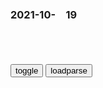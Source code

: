 ### 2021-10-　19

```note
```

<table id="tbc" style="white-space:pre-wrap">
</table>
<button onclick="toggleb()">toggle</button>
<button onclick="loadparse()">loadparse</button>
<br>
<!-- 🌸<br>🍅-　-🍑<hr>🍀 -->
<pre>
<textarea rows="30" cols="100" style="display: none" id="tar">

Melancholy
https://music.163.com/#/song?id=1297742167&autoplay=0

▶ Speaker 2000
https://music.163.com/#/song?id=1388749412

2021/10/19 下午9:00:35

睡前故事
https://music.163.com/#/song?id=1431565373

女孩出生就在绳索上，直到绳子断裂，46项大奖动画_哔哩哔哩_bilibili
https://www.bilibili.com/video/BV1ZP4y147ne

2021/10/19 下午8:53:37

女孩出生就在绳索上，直到绳子断裂，获得46项大奖动画！,情感,人生导师,好看视频
https://haokan.baidu.com/v?vid=4351566169770398216&sfrom=baidu-feed

2021/10/19 下午8:53:45

迷上女主播，从重庆飞南昌假装外卖员骗开房门性侵生理期女主播七次。_腾讯新闻
https://new.qq.com/omn/20210922/20210922V05W2O00.html

2021/10/19 下午8:26:14

s联霸总斯大林的钢铁洪流！男儿到死心如铁。看试手，补天裂！|eg|朱可夫_网易订阅
https://www.163.com/dy/article/GMIISQA00529LJKS.html

正所谓哪里有压迫，哪里就有反抗，虽然就读的神学院为了禁锢思想，使出百般花样，没想到却成为培养当时egg命者的土壤。

在那梦开始的地方，在时刻有人查抄“禁书”的教会学府，斯大林开始广泛阅读，从左拉席勒、莫泊桑、巴尔扎克到果戈理、谢德林和契诃夫。

于是斯大林从优秀学生代表到离经叛道，再到成为校园小团体的l导，因组织读禁书而收获多次警告后，终于离开学校，走上g命之道。

斯大林作为一个实用主义者，能干脏活，生财有道。抢劫、勒索一个都不能少。

http://dingyue.ws.126.net/2021/1018/deaa5c89j00r151rr00kvc002yj01fxc.jpg

回头再看遗嘱的内容——

“斯大林太粗暴，这个缺点在我们中间是完全可以容忍的，但是在总s记的职位上便是不可容忍的了。因此，我建议同志们想个办法把斯大林从这个位置上调走。”

谁能想到，是拿了淘汰券的斯大林走到了最后。

2021/10/19 下午5:37:30

NASA：巨大小行星即将掠过地球，一颗大小近似纽约帝g大厦
https://mbd.baidu.com/newspage/data/landingsuper?context=%7B%22nid%22%3A%22news_9066038970826644983%22%7D

2021/10/19 下午2:06:19

zg和e罗斯海j舰艇首次被证实同时通过津轻海峡
https://mbd.baidu.com/newspage/data/landingsuper?context=%7B%22nid%22%3A%22news_9196935731332609976%22%7D

2021/10/19 下午1:54:48

一个月吃空160袋鸡胸肉！杭州30岁肌肉男拿到体检报告傻眼：怎么会这样！
https://export.shobserver.com/baijiahao/html/415775.html

2021/10/19 下午1:17:12

y色列暗网情报：美士兵通话记录里发现真相——美g科学家研究并泄l了新冠病d
https://mbd.baidu.com/newspage/data/landingsuper?context=%7B%22nid%22%3A%22news_8667990309479183131%22%7D

x迷糊wSZ1
人造的高变异性冠状病毒，这种高变异性在自然环境中根本不能产生，搞这行的人都懂，但就是都不能说，
军火商需要战争美g就制造战争，而对药企来说，没有比一场流行全球的大瘟疫更好的赚钱机会了。

2021/10/19 下午1:15:51

都能说通了！SARS暴发前美国已申请SARS专利，正义之士公开专利号！_大卫马丁
https://www.sohu.com/a/495727650_121103515

2021/10/19 下午1:15:20

z科院多个抗SARS化合物已进入专利申请阶段----zg科学院
http://www.cas.cn/zt/kjzt/fdgx/ggqy/200306/t20030620_1709599.shtml

2021/10/19 下午1:14:59

“别开玩笑了”日语有几种说法？读音_百度知道
https://zhidao.baidu.com/question/872967762259628372.html

2021/10/19 下午1:08:28

这件事，比你喜欢的人不喜欢你更惨！| 段子|闺蜜|表白|小白兔|泰迪|看动漫_网易订阅
https://www.163.com/dy/article/GM6FIA5U0552F742.html

http://dingyue.ws.126.net/2021/1013/c8a85ecbj00r0wcdp000ac0009x0085c.jpg

https://nimg.ws.126.net/?url=http%3A%2F%2Fdingyue.ws.126.net%2F2021%2F1013%2Fc8a85ecbj00r0wcdp000ac0009x0085c.jpg&thumbnail=650x2147483647&quality=80&type=jpg

16

才明白原来幼稚不是指穿稚嫩的衣服，看动漫玩手办打游戏，而是没有担当，轻易许诺后推卸责任，知错不改，出了问题不会反思自己只会责怪别人，不懂得怎么去爱，也看不到对方的真心。

via：一坨奶球

2021/10/19 上午11:16:40

一眼就能打动你的文案，看完忍不住想分享！_腾讯新闻
https://new.qq.com/rain/a/20210826a0014n00

七、你总觉得你放不下一个人，那未必是爱，那只是执着与回忆。

二十、在我这里，幼稚不是指穿稚气的衣服，看动漫买手办，打游戏，下雨天踩水坑，扮鬼脸捉弄喜欢的女孩，上楼梯一步三个台阶等等等有小朋友特征的行为。而是没有担当，轻易承诺，推卸责任，逃避问题，知错不改，死要面子从而因小失大，不分轻重继而玩物丧志。

2021/10/19 上午11:18:23

八首唯美痴情诗词：人有生老三千疾，唯有相思不可医
https://baijiahao.baidu.com/s?id=1654256235736867399&wfr=spider&for=pc

人有生老三千疾，唯有相思不可医；中华汉字八千余，唯有情字最难解。

药不治假病，酒不解真愁，

2021/10/19 上午10:42:14

https://wx2.sinaimg.cn/large/003Y2WEqgy1gvilor31fxg60b408m1ky02.gif

识别PUA，保护自己
https://mbd.baidu.com/newspage/data/landingsuper?context=%7B%22nid%22%3A%22news_10279329122990989699%22%7D

k心正念
客人“你这厨艺不行” 厨师“你在PUA我，我只是今天炒的这盘菜不好吃，你凭什么打击我的厨艺。” 客人“你这盘菜做不好，不就是厨艺不行吗?” 厨师“我会几十种菜谱，每天炒几百道菜，一道菜没炒好，你就否定我的全部了?” 客人“好，你今天这道菜没炒好，行了吧。” 厨师“你还是在PUA我。这道菜是盐放多了，还是火候不够。如果是盐放多了，你就说盐放多了，不能因此否定它的其它方面。”

y若水
对于那种刻意诋毁自己的人，该还手时，就别犹豫！对那种指出问题，提出建议，让自己变得更好的！则保持感谢！

竟敢来咬我
作者的这篇文章是不是在PUA我？让我觉得无时无刻都要注意是不是被人PUA了。

c足秉叶
家g一体，上行下效

2021/10/19 上午10:20:00

古代倡导家g同构，疫情当前，我们为什么又要提倡家g一体？
https://baijiahao.baidu.com/s?id=1662330138966107574

2021/10/19 上午10:23:24

zh文明有两次严重倒车，一次导致近代百年耻辱
https://baijiahao.baidu.com/s?id=1713600752028890820

2021/10/19 上午10:23:33

“为何偏偏，在无能为力十几岁的年纪遇见了你”,动漫,日本动漫,好看视频
https://haokan.baidu.com/v?vid=12314087021931747595&sfrom=baidu-feed

2021/10/19 上午10:16:31

"为何偏偏，在十几岁的年纪遇见了你"_哔哩哔哩_bilibili
https://www.bilibili.com/video/av674445535/

2021/10/19 上午10:16:39

g王排名第1集-番剧-高清独家在线观看-bilibili-哔哩哔哩
https://www.bilibili.com/bangumi/play/ep424605/

聋哑王子要成为最伟大的g王！

2021/10/19 上午10:13:46

女子晒新婚第一天丈夫奇怪走路姿势，由衷感慨：累到爆炸！,sh,奇闻轶事,好看视频
https://haokan.baidu.com/v?vid=16882746746367234552&sfrom=baidu-feed

2021/10/19 上午10:09:26

有颜有才！学霸情侣同时保研浙大
https://mbd.baidu.com/newspage/data/landingsuper?context=%7B%22nid%22%3A%22news_9974404492353148482%22%7D

2021/10/19 上午10:09:31

磁场相似的人，即便断联，也会在一起
https://mbd.baidu.com/newspage/data/landingsuper?context=%7B%22nid%22%3A%22news_10117313593433056200%22%7D

一眼就能打动你的文案，看完忍不住想分享！_腾讯新闻
https://new.qq.com/rain/a/20210826a0014n00

七、你总觉得你放不下一个人，那未必是爱，那只是执着与回忆。

</textarea>
</pre>
<!-- 🍀<br>🍑-　-🍅<hr>🌸 -->

```tip
```

<script src="https://cdn.jsdelivr.net/npm/jquery@3.5.1/dist/jquery.min.js"></script>

<link rel="stylesheet" href="https://cdn.jsdelivr.net/gh/fancyapps/fancybox@3.5.7/dist/jquery.fancybox.min.css" />
<script src="https://cdn.jsdelivr.net/gh/fancyapps/fancybox@3.5.7/dist/jquery.fancybox.min.js"></script>

<script type="text/javascript">

var __urlRegex = /(\b(https?|ftp|file):\/\/[-A-Z0-9+&@#\/%?=~_|!:,.;]*[-A-Z0-9+&@#\/%=~_|])/ig;
var __imgRegex = /\.(?:jpe?g|gif|png)$/i;

loadparse();

function parseURL($string){

    var exp = __urlRegex;
    return $string.replace(exp,function(match){
            __imgRegex.lastIndex=0;
            if(__imgRegex.test(match)){
                return '<a data-fancybox="gallery" href="' + match.replace("/p=700", "")
                 + '"><img src="' + match.replace("/p=700", "/p=160x200")+'" width="64"></a>';
            }
            else{
                return '<a href="' + match + '" target="_blank">' + match + '</a>';
            }
        }
    );
}

function loadparse() {
  tbc.innerHTML = parseURL(tar.value);
}

function toggleb() {
  var x = document.getElementById("tar");
  if (x.style.display === "none") {
    x.style.display = "";
  } else {
    x.style.display = "none";
  }
}

</script>
